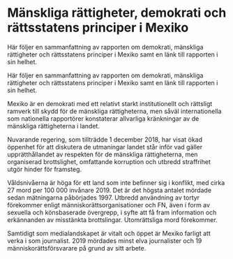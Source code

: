 # Mänskliga rättigheter, demokrati och rättsstatens principer i Mexiko

Här följer en sammanfattning av rapporten om demokrati, mänskliga rättigheter och rättsstatens principer i Mexiko samt en länk till rapporten i sin helhet.

Här följer en sammanfattning av rapporten om demokrati, mänskliga rättigheter och rättsstatens principer i Mexiko samt en länk till rapporten i sin helhet.

Mexiko är en demokrati med ett relativt starkt institutionellt och rättsligt ramverk till skydd för de mänskliga rättigheterna, men såväl internationella som nationella rapportörer konstaterar allvarliga kränkningar av de mänskliga rättigheterna i landet.

Nuvarande regering, som tillträdde 1 december 2018, har visat ökad öppenhet för att diskutera de utmaningar landet står inför vad gäller upprätthållandet av respekten för de mänskliga rättigheterna, men organiserad brottslighet, omfattande korruption och utbredd straffrihet utgör hinder för framsteg.

Våldsnivåerna är höga för ett land som inte befinner sig i konflikt, med cirka 27 mord per 100 000 invånare 2019. Det är det högsta antalet mördade sedan mätningarna påbörjades 1997. Utbredd användning av tortyr förekommer enligt människorättsorganisationer och FN, även i form av sexuella och könsbaserade övergrepp, i syfte att få fram information och erkännanden av misstänkta brottslingar. Utomrättsliga mord förekommer.

Samtidigt som medialandskapet är vitalt och öppet är Mexiko farligt att verka i som journalist. 2019 mördades minst elva journalister och 19 människorättsförsvarare på grund av sitt arbete.

